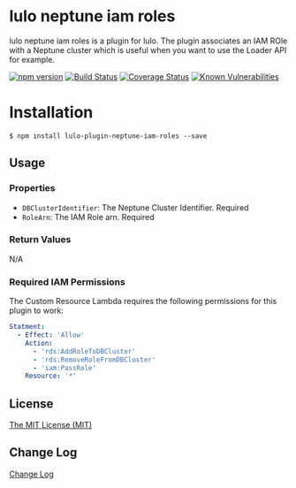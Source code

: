 # lulo neptune iam roles

lulo neptune iam roles is a plugin for lulo.
The plugin associates an IAM ROle with a Neptune cluster which is useful when you want to use the Loader API for example.

[![npm version](https://badge.fury.io/js/lulo-plugin-neptune-iam-roles.svg)](https://badge.fury.io/js/lulo-plugin-neptune-iam-roles)
[![Build Status](https://travis-ci.org/carlnordenfelt/lulo-plugin-neptune-iam-roles.svg?branch=master)](https://travis-ci.org/carlnordenfelt/lulo-plugin-neptune-iam-roles)
[![Coverage Status](https://coveralls.io/repos/github/carlnordenfelt/lulo-plugin-neptune-iam-roles/badge.svg?branch=master)](https://coveralls.io/github/carlnordenfelt/lulo-plugin-neptune-iam-roles?branch=master)
[![Known Vulnerabilities](https://snyk.io/test/github/carlnordenfelt/lulo-plugin-neptune-iam-roles/badge.svg?targetFile=package.json)](https://snyk.io/test/github/carlnordenfelt/lulo-plugin-neptune-iam-roles?targetFile=package.json)

# Installation
```
$ npm install lulo-plugin-neptune-iam-roles --save
```

## Usage
### Properties
* `DBClusterIdentifier`: The Neptune Cluster Identifier. Required
* `RoleArn`: The IAM Role arn. Required

### Return Values
N/A

### Required IAM Permissions
The Custom Resource Lambda requires the following permissions for this plugin to work:
```yaml
Statment:
  - Effect: 'Allow'
    Action:
      - 'rds:AddRoleToDBCluster'
      - 'rds:RemoveRoleFromDBCluster'
      - 'iam:PassRole' 
    Resource: '*'
```

## License
[The MIT License (MIT)](/LICENSE)

## Change Log
[Change Log](/CHANGELOG.md)
